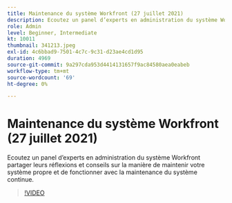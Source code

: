 ```yaml
---
title: Maintenance du système Workfront (27 juillet 2021)
description: Ecoutez un panel d’experts en administration du système Workfront partager leurs réflexions et conseils sur la manière de maintenir votre système propre et de fonctionner avec un système en continu... (Les descriptions doivent comporter entre 60 et 160 caractères)
role: Admin
level: Beginner, Intermediate
kt: 10011
thumbnail: 341213.jpeg
exl-id: 4c6bbad9-7501-4c7c-9c31-d23ae4cd1d95
duration: 4969
source-git-commit: 9a297cda953d4414131657f9ac84580aea0eabeb
workflow-type: tm+mt
source-wordcount: '69'
ht-degree: 0%

---
```


# Maintenance du système Workfront (27 juillet 2021)

Ecoutez un panel d’experts en administration du système Workfront partager leurs réflexions et conseils sur la manière de maintenir votre système propre et de fonctionner avec la maintenance du système continue.

>[!VIDEO](https://video.tv.adobe.com/v/341213/?quality=12&learn=on)
